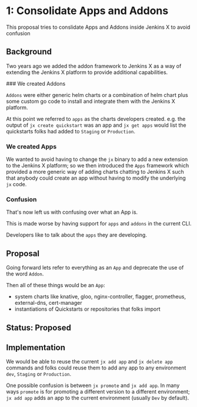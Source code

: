 # 1: Consolidate Apps and Addons

This proposal tries to conslidate Apps and Addons inside Jenkins X to avoid confusion

## Background

Two years ago we added the addon framework to Jenkins X as a way of extending the Jenkins X platform to provide additional capabilities. 

### We created Addons
 
`Addons` were either generic helm charts or a combination of helm chart plus some custom go code to install and integrate them with the Jenkins X platform.

At this point we referred to `apps` as the charts developers created. e.g. the output of `jx create quickstart` was an app and `jx get apps` would list the quickstarts folks had added to `Staging` or `Production`.

### We created Apps 

We wanted to avoid having to change the `jx` binary to add a new extension to the Jenkins X platform; so we then introduced the `Apps` framework which provided a more generic way of adding charts chatting to Jenkins X such that anybody could create an app without having to modify the underlying `jx` code.
 

### Confusion

That's now left us with confusing over what an App is.

This is made worse by having support for `apps` and `addons` in the current CLI.

Developers like to talk about the `apps` they are developing. 


## Proposal

Going forward lets refer to everything as an `App` and deprecate the use of the word `Addon`. 

Then all of these things would be an `App`:

* system charts like knative, gloo, nginx-controller, flagger, prometheus, external-dns, cert-manager
* instantiations of Quickstarts or repositories that folks import

## Status: Proposed

## Implementation

We would be able to reuse the current `jx add app` and `jx delete app` commands and folks could reuse them to add any app to any environment `dev`, `Staging` or `Production`.

One possible confusion is between `jx promote` and `jx add app`. In many ways `promote` is for promoting a different version to a different environment; `jx add app` adds an app to the current environment (usually `Dev` by default).

 

